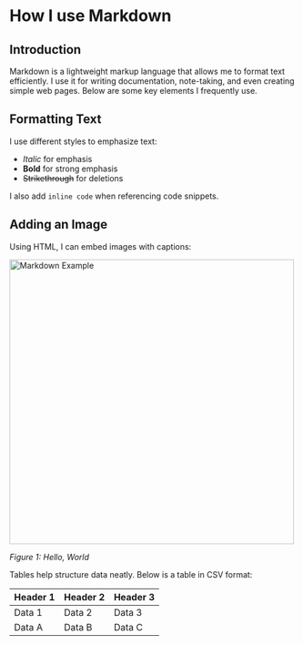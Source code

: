 # How I use Markdown

## Introduction
Markdown is a lightweight markup language that allows me to format text efficiently. I use it for writing documentation, note-taking, and even creating simple web pages. Below are some key elements I frequently use.

## Formatting Text
I use different styles to emphasize text:
- *Italic* for emphasis
- **Bold** for strong emphasis
- ~~Strikethrough~~ for deletions

I also add `inline code` when referencing code snippets.

## Adding an Image
Using HTML, I can embed images with captions:


<img src="https://dvg5hr78c8hf1.cloudfront.net/2016/06/16/21/47/38/f8cce8f6-34f1-4e83-885a-5a547cacf194/1*2cAvoDuXZp_dy49WqNVVrA.jpeg" alt="Markdown Example" width="500">
<p><em>Figure 1: Hello, World</em></p>

Tables help structure data neatly. Below is a table in CSV format:

| Header 1 | Header 2 | Header 3 |
|----------|----------|----------|
| Data 1   | Data 2   | Data 3   |
| Data A   | Data B   | Data C   |


